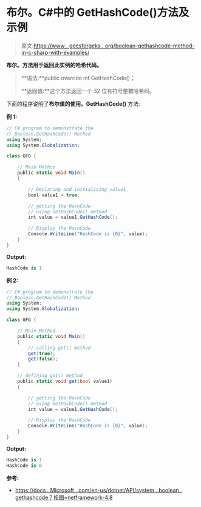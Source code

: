 # 布尔。C#中的 GetHashCode()方法及示例

> 原文:[https://www . geesforgeks . org/boolean-gethashcode-method-in-c-sharp-with-examples/](https://www.geeksforgeeks.org/boolean-gethashcode-method-in-c-sharp-with-examples/)

**布尔。方法用于返回此实例的哈希代码。**

> **语法:**public override int GetHashCode()；
> 
> **返回值:**这个方法返回一个 32 位有符号整数哈希码。

下面的程序说明了**布尔值的使用。GetHashCode()** 方法:

**例 1:**

```cs
// C# program to demonstrate the
// Boolean.GetHashCode() Method
using System;
using System.Globalization;

class GFG {

    // Main Method
    public static void Main()
    {

        // Declaring and initializing value1
        bool value1 = true;

        // getting the HashCode
        // using GetHashCode() method
        int value = value1.GetHashCode();

        // Display the HashCode
        Console.WriteLine("HashCode is {0}", value);
    }
}
```

**Output:**

```cs
HashCode is 1

```

**例 2:**

```cs
// C# program to demonstrate the
// Boolean.GetHashCode() Method
using System;
using System.Globalization;

class GFG {

    // Main Method
    public static void Main()
    {
        // calling get() method
        get(true);
        get(false);
    }

    // defining get() method
    public static void get(bool value1)
    {

        // getting the HashCode
        // using GetHashCode() method
        int value = value1.GetHashCode();

        // Display the HashCode
        Console.WriteLine("HashCode is {0}", value);
    }
}
```

**Output:**

```cs
HashCode is 1
HashCode is 0

```

**参考:**

*   [https://docs . Microsoft . com/en-us/dotnet/API/system . boolean . gethashcode？视图=netframework-4.8](https://docs.microsoft.com/en-us/dotnet/api/system.boolean.gethashcode?view=netframework-4.8)